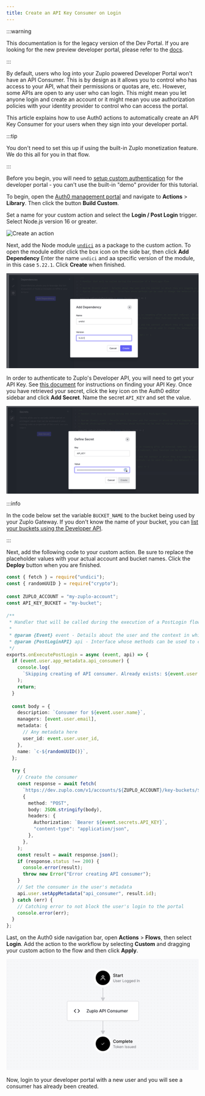 ```yaml
---
title: Create an API Key Consumer on Login
---
```


:::warning

This documentation is for the legacy version of the Dev Portal. If you are
looking for the new preview developer portal, please refer to the
[docs](/docs/dev-portal).

:::

By default, users who log into your Zuplo powered Developer Portal won't have an
API Consumer. This is by design as it allows you to control who has access to
your API, what their permissions or quotas are, etc. However, some APIs are open
to any user who can login. This might mean you let anyone login and create an
account or it might mean you use authorization policies with your identity
provider to control who can access the portal.

This article explains how to use Auth0 actions to automatically create an API
Key Consumer for your users when they sign into your developer portal.

:::tip

You don't need to set this up if using the built-in Zuplo monetization feature.
We do this all for you in that flow.

:::

Before you begin, you will need to
[setup custom authentication](./dev-portal-auth.md) for the developer portal -
you can't use the built-in "demo" provider for this tutorial.

To begin, open the [Auth0 management portal](https://manage.auth0.com) and
navigate to **Actions** > **Library**. Then click the button **Build Custom**.

Set a name for your custom action and select the **Login / Post Login** trigger.
Select Node.js version 16 or greater.

![Create an action](../../public/media/dev-portal-create-consumer-on-auth/a46eabb3-4c22-476b-acc3-c5ab330d451e.png)

Next, add the Node module [`undici`](https://www.npmjs.com/package/undici) as a
package to the custom action. To open the module editor click the box icon on
the side bar, then click **Add Dependency** Enter the name `undici` and aa
specific version of the module, in this case `5.22.1`. Click **Create** when
finished.

![Add dependency](../../../public/media/dev-portal-create-consumer-on-auth/0daf1916-3fac-4bed-b00d-55694236619c.png)

In order to authenticate to Zuplo's Developer API, you will need to get your API
Key. See [this document](./developer-api.md) for instructions on finding your
API Key. Once you have retrieved your secret, click the key icon on the Auth0
editor sidebar and click **Add Secret**. Name the secret `API_KEY` and set the
value.

![Define a secret](../../../public/media/dev-portal-create-consumer-on-auth/2cf32602-9716-4b8d-9641-3830500e01c1.png)

:::info

In the code below set the variable `BUCKET_NAME` to the bucket being used by
your Zuplo Gateway. If you don't know the name of your bucket, you can
[list your buckets using the Developer API](https://dev.zuplo.com/docs/routes#apikeybucketsservice_list).

:::

Next, add the following code to your custom action. Be sure to replace the
placeholder values with your actual account and bucket names. Click the
**Deploy** button when you are finished.

```ts
const { fetch } = require("undici");
const { randomUUID } = require("crypto");

const ZUPLO_ACCOUNT = "my-zuplo-account";
const API_KEY_BUCKET = "my-bucket";

/**
 * Handler that will be called during the execution of a PostLogin flow.
 *
 * @param {Event} event - Details about the user and the context in which they are logging in.
 * @param {PostLoginAPI} api - Interface whose methods can be used to change the behavior of the login.
 */
exports.onExecutePostLogin = async (event, api) => {
  if (event.user.app_metadata.api_consumer) {
    console.log(
      `Skipping creating of API consumer. Already exists: ${event.user.app_metadata.api_consumer}`,
    );
    return;
  }

  const body = {
    description: `Consumer for ${event.user.name}`,
    managers: [event.user.email],
    metadata: {
      // Any metadata here
      user_id: event.user.user_id,
    },
    name: `c-${randomUUID()}`,
  };

  try {
    // Create the consumer
    const response = await fetch(
      `https://dev.zuplo.com/v1/accounts/${ZUPLO_ACCOUNT}/key-buckets/${API_KEY_BUCKET}/consumers?with-api-key=true`,
      {
        method: "POST",
        body: JSON.stringify(body),
        headers: {
          Authorization: `Bearer ${event.secrets.API_KEY}`,
          "content-type": "application/json",
        },
      },
    );
    const result = await response.json();
    if (response.status !== 200) {
      console.error(result);
      throw new Error("Error creating API consumer");
    }
    // Set the consumer in the user's metadata
    api.user.setAppMetadata("api_consumer", result.id);
  } catch (err) {
    // Catching error to not block the user's login to the portal
    console.error(err);
  }
};
```

Last, on the Auth0 side navigation bar, open **Actions** > **Flows**, then
select **Login**. Add the action to the workflow by selecting **Custom** and
dragging your custom action to the flow and then click **Apply**.

![Applying the action](../../../public/media/dev-portal-create-consumer-on-auth/a928c966-1636-47ad-af23-9f265e9eb590.png)

Now, login to your developer portal with a new user and you will see a consumer
has already been created.
